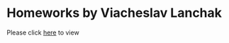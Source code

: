 # Homeworks by Viacheslav Lanchak

Please click [here](https://viacheslav16.github.io/homework_128/) to view